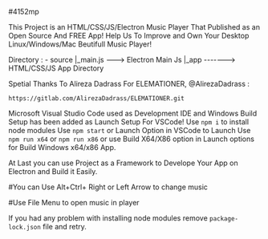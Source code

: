 #4152mp

This Project is an HTML/CSS/JS/Electron Music Player That Published as an Open Source And FREE App!
Help Us To Improve and Own Your Desktop Linux/Windows/Mac Beutifull Music Player!

Directory :
    -   source
        |_main.js ---> Electron Main Js
        |_app -------> HTML/CSS/JS App Directory

Spetial Thanks To Alireza Dadrass For ELEMATIONER, @AlirezaDadrass :
```
https://gitlab.com/AlirezaDadrass/ELEMATIONER.git                    
```

 Microsoft Visual Studio Code used as Development IDE and Windows Build Setup has been added as Launch Setup For VSCode!
 Use ```npm i``` to install node modules
 Use ```npm start``` or Launch Option in VSCode to Launch
 Use ```npm run x64``` or ```npm run x86``` or use Build X64/X86 option in Launch options for Build Windows x64/x86 App.
 
 At Last you can use Project as a Framework to Develope Your App on Electron and Build it Easily.

#You can Use Alt+Ctrl+ Right or Left Arrow to change music

#Use File Menu to open music in player

If you had any problem with installing node modules remove ```package-lock.json``` file and retry.